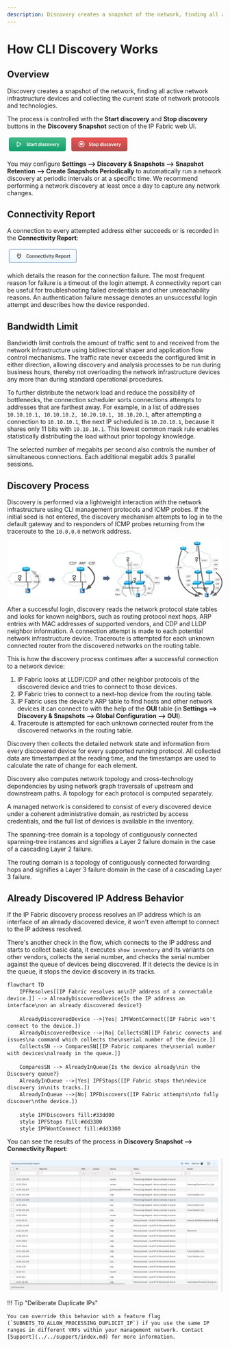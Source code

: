 ```yaml
---
description: Discovery creates a snapshot of the network, finding all active network infrastructure devices and collecting the current state of network protocols and technologies.
---
```


# How CLI Discovery Works

## Overview

Discovery creates a snapshot of the network, finding all active network infrastructure devices and collecting the current state of network protocols and technologies.

The process is controlled with the **Start discovery** and **Stop discovery** buttons in the **Discovery Snapshot** section of the IP Fabric web UI.

![Start discovery button](cli_discovery/start.png) ![Stop discovery button](cli_discovery/stop.png)

You may configure **Settings --> Discovery & Snapshots --> Snapshot Retention
--> Create Snapshots Periodically** to automatically run a network discovery at
periodic intervals or at a specific time. We recommend performing a network
discovery at least once a day to capture any network changes.

## Connectivity Report

A connection to every attempted address either succeeds or is recorded in the **Connectivity Report**:

![Connectivity Report button](cli_discovery/connectivity_report.png)

which details the reason for the connection failure. The most frequent reason for failure is a timeout of the login attempt. A connectivity report can be useful for troubleshooting failed credentials and other unreachability reasons. An authentication failure message denotes an unsuccessful login attempt and describes how the device responded.

## Bandwidth Limit

Bandwidth limit controls the amount of traffic sent to and received from the network infrastructure using bidirectional shaper and application flow control mechanisms. The traffic rate never exceeds the configured limit in either direction, allowing discovery and analysis processes to be run during business hours, thereby not overloading the network infrastructure devices any more than during standard operational procedures.

To further distribute the network load and reduce the possibility of bottlenecks, the connection scheduler sorts connections attempts to addresses that are farthest away. For example, in a list of addresses `10.10.10.1, 10.10.10.2, 10.20.10.1, 10.10.20.1`, after attempting a
connection to `10.10.10.1`, the next IP scheduled is `10.20.10.1`, because it shares only 11 bits with `10.10.10.1`. This lowest common mask rule enables statistically distributing the load without prior topology knowledge.

The selected number of megabits per second also controls the number of simultaneous connections. Each additional megabit adds 3 parallel sessions.

## Discovery Process

Discovery is performed via a lightweight interaction with the network infrastructure using CLI management protocols and ICMP probes. If the initial seed is not entered, the discovery mechanism attempts to log in to the default gateway and to responders of ICMP probes returning from the traceroute to the `10.0.0.0` network address.

![Discovery process schema](cli_discovery/discovery.png)

After a successful login, discovery reads the network protocol state tables and looks for known neighbors, such as routing protocol next hops, ARP entries with MAC addresses of supported vendors, and CDP and LLDP neighbor information. A connection attempt is made to each potential network infrastructure device. Traceroute is attempted for each unknown connected router from the discovered networks on the routing table.

This is how the discovery process continues after a successful connection to a network device:

1. IP Fabric looks at LLDP/CDP and other neighbor protocols of the discovered device and tries to connect to those devices.
2. IP Fabric tries to connect to a next-hop device from the routing table.
3. IP Fabric uses the device's ARP table to find hosts and other network devices it can connect to with the help of the **OUI** table (in **Settings --> Discovery & Snapshots --> Global Configuration --> OUI**).
4. Traceroute is attempted for each unknown connected router from the discovered networks in the routing table.

Discovery then collects the detailed network state and information from every discovered device for every supported running protocol. All collected data are timestamped at the reading time, and the timestamps are used to calculate the rate of change for each element.

Discovery also computes network topology and cross-technology dependencies by using network graph traversals of upstream and downstream paths. A topology for each protocol is computed separately.

A managed network is considered to consist of every discovered device under a coherent administrative domain, as restricted by access credentials, and the full list of devices is available in the inventory.

The spanning-tree domain is a topology of contiguously connected spanning-tree instances and signifies a Layer 2 failure domain in the case of a cascading Layer 2 failure.

The routing domain is a topology of contiguously connected forwarding hops and signifies a Layer 3 failure domain in the case of a cascading Layer 3 failure.

## Already Discovered IP Address Behavior

If the IP Fabric discovery process resolves an IP address which is an interface of an already discovered device, it won't even attempt to connect to the IP address resolved.

There's another check in the flow, which connects to the IP address and starts to collect basic data, it executes `show inventory` and its variants on other vendors, collects the serial number, and checks the serial number against the queue of devices being discovered. If it detects the device is in the queue, it stops the device discovery in its tracks.

```mermaid
flowchart TD
    IPFResolves[[IP Fabric resolves an\nIP address of a connectable device.]] --> AlreadyDiscoveredDevice{Is the IP address an interface\non an already discovered device?}
    
    AlreadyDiscoveredDevice -->|Yes| IPFWontConnect([IP Fabric won't connect to the device.])
    AlreadyDiscoveredDevice -->|No| CollectsSN[[IP Fabric connects and issues\na command which collects the\nserial number of the device.]]
    CollectsSN --> ComparesSN[[IP Fabric compares the\nserial number with devices\nalready in the queue.]]

    ComparesSN --> AlreadyInQueue{Is the device already\nin the Discovery queue?}
    AlreadyInQueue -->|Yes| IPFStops([IP Fabric stops the\ndevice discovery in\nits tracks.])
    AlreadyInQueue -->|No| IPFDiscovers([IP Fabric attempts\nto fully discover\nthe device.])
    
    style IPFDiscovers fill:#33dd00
    style IPFStops fill:#dd3300
    style IPFWontConnect fill:#dd3300
```

You can see the results of the process in **Discovery Snapshot --> Connectivity Report**:

![Discovery Connectivity Report table](cli_discovery/already_discovered_or_in_queue.png)

!!! Tip "Deliberate Duplicate IPs"

    You can override this behavior with a feature flag (`SUBNETS_TO_ALLOW_PROCESSING_DUPLICIT_IP`) if you use the same IP ranges in different VRFs within your management network. Contact [Support](../../support/index.md) for more information.
